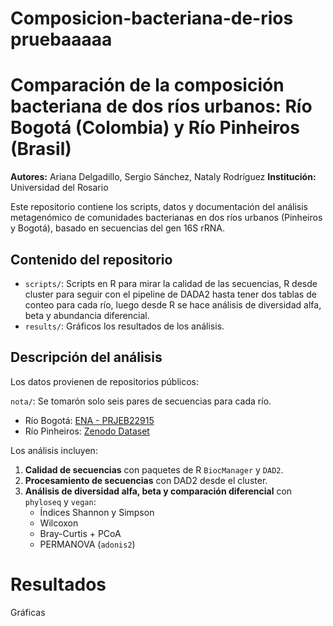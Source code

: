 # Composicion-bacteriana-de-rios pruebaaaaa
# Comparación de la composición bacteriana de dos ríos urbanos: Río Bogotá (Colombia) y Río Pinheiros (Brasil)

**Autores:** Ariana Delgadillo, Sergio Sánchez, Nataly Rodríguez
**Institución:** Universidad del Rosario

Este repositorio contiene los scripts, datos y documentación del análisis metagenómico
de comunidades bacterianas en dos ríos urbanos (Pinheiros y Bogotá), basado en secuencias
del gen 16S rRNA.

## Contenido del repositorio

- `scripts/`: Scripts en R para mirar la calidad de las secuencias, R desde cluster
para seguir con el pipeline de DADA2 hasta tener dos tablas de conteo para cada río,
luego desde R se hace análisis de diversidad alfa, beta y abundancia diferencial.
- `results/`: Gráficos los resultados de los análisis.

## Descripción del análisis

Los datos provienen de repositorios públicos:

`nota/`: Se tomarón solo seis pares de secuencias para cada río.
- Río Bogotá: [ENA - PRJEB22915](https://www.ebi.ac.uk/ena/browser/view/PRJEB22915)
- Río Pinheiros: [Zenodo Dataset](https://zenodo.org/records/1172783)

Los análisis incluyen:

1. **Calidad de secuencias** con paquetes de R `BiocManager` y `DAD2`.
2. **Procesamiento de secuencias** con DAD2 desde el cluster.
3. **Análisis de diversidad alfa, beta y comparación diferencial** con `phyloseq` y `vegan`:
   - Índices Shannon y Simpson
   - Wilcoxon
   - Bray-Curtis + PCoA
   - PERMANOVA (`adonis2`)

# Resultados

Gráficas
